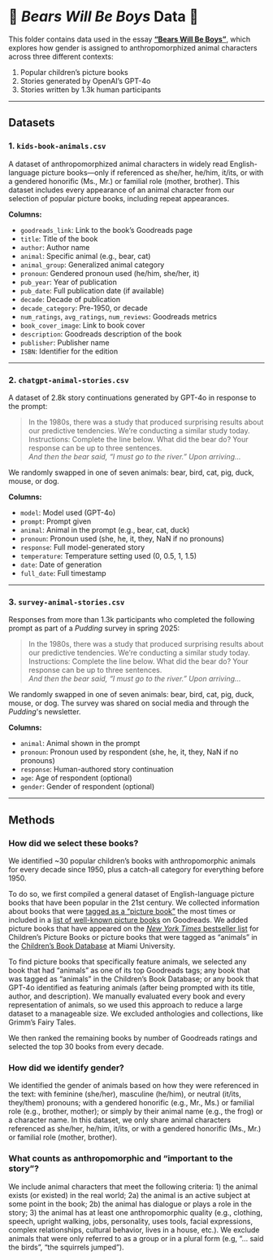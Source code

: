 # 🐻 *Bears Will Be Boys* Data 🐻

This folder contains data used in the essay **[“Bears Will Be Boys”](https://pudding.cool/kids-book-animals)**, which explores how gender is assigned to anthropomorphized animal characters across three different contexts:

1. Popular children’s picture books  
2. Stories generated by OpenAI’s GPT-4o  
3. Stories written by 1.3k human participants

---

## Datasets

### 1. `kids-book-animals.csv`
A dataset of anthropomorphized animal characters in widely read English-language picture books—only if referenced as she/her, he/him, it/its, or with a gendered honorific (Ms., Mr.) or familial role (mother, brother). This dataset includes every appearance of an animal character from our selection of popular picture books, including repeat appearances.

**Columns:**
- `goodreads_link`: Link to the book’s Goodreads page  
- `title`: Title of the book  
- `author`: Author name 
- `animal`: Specific animal (e.g., bear, cat)  
- `animal_group`: Generalized animal category  
- `pronoun`: Gendered pronoun used (he/him, she/her, it)  
- `pub_year`: Year of publication  
- `pub_date`: Full publication date (if available)  
- `decade`: Decade of publication  
- `decade_category`: Pre-1950, or decade
- `num_ratings`, `avg_ratings`, `num_reviews`: Goodreads metrics  
- `book_cover_image`: Link to book cover  
- `description`: Goodreads description of the book  
- `publisher`: Publisher name  
- `ISBN`: Identifier for the edition

---

### 2. `chatgpt-animal-stories.csv`
A dataset of 2.8k story continuations generated by GPT-4o in response to the prompt:  
>In the 1980s, there was a study that produced surprising results about our predictive tendencies. We’re conducting a similar study today. Instructions: Complete the line below. What did the bear do? Your response can be up to three sentences.  
> *And then the bear said, “I must go to the river.” Upon arriving…*  

We randomly swapped in one of seven animals: bear, bird, cat, pig, duck, mouse, or dog.

**Columns:**
- `model`: Model used (GPT-4o)  
- `prompt`: Prompt given  
- `animal`: Animal in the prompt (e.g., bear, cat, duck)  
- `pronoun`: Pronoun used (she, he, it, they, NaN if no pronouns) 
- `response`: Full model-generated story  
- `temperature`: Temperature setting used (0, 0.5, 1, 1.5)  
- `date`: Date of generation  
- `full_date`: Full timestamp

---

### 3. `survey-animal-stories.csv`
Responses from more than 1.3k participants who completed the following prompt as part of a *Pudding* survey in spring 2025:
>In the 1980s, there was a study that produced surprising results about our predictive tendencies. We’re conducting a similar study today. Instructions: Complete the line below. What did the bear do? Your response can be up to three sentences.  
> *And then the bear said, “I must go to the river.” Upon arriving…*  

We randomly swapped in one of seven animals: bear, bird, cat, pig, duck, mouse, or dog.
The survey was shared on social media and through the *Pudding*'s newsletter.

**Columns:**
- `animal`: Animal shown in the prompt  
- `pronoun`: Pronoun used by respondent (she, he, it, they, NaN if no pronouns) 
- `response`: Human-authored story continuation  
- `age`: Age of respondent (optional)  
- `gender`: Gender of respondent (optional)

---

## Methods

### How did we select these books?

We identified ~30 popular children’s books with anthropomorphic animals for every decade since 1950, plus a catch-all category for everything before 1950.

To do so, we first compiled a general dataset of English-language picture books that have been popular in the 21st century. We collected information about books that were [tagged as a “picture book”](https://www.goodreads.com/shelf/show/picture-books) the most times or included in a [list of well-known picture books](https://www.goodreads.com/list/show/107582) on Goodreads. We added picture books that have appeared on the [_New York Times_ bestseller list](https://www.nytimes.com/books/best-sellers/picture-books/) for Children’s Picture Books or picture books that were tagged as “animals” in the [Children’s Book Database](https://dlp.lib.miamioh.edu/picturebook/) at Miami University.

To find picture books that specifically feature animals, we selected any book that had “animals” as one of its top Goodreads tags; any book that was tagged as “animals” in the Children’s Book Database; or any book that GPT-4o identified as featuring animals (after being prompted with its title, author, and description). We manually evaluated every book and every representation of animals, so we used this approach to reduce a large dataset to a manageable size. We excluded anthologies and collections, like Grimm’s Fairy Tales.

We then ranked the remaining books by number of Goodreads ratings and selected the top 30 books from every decade.

### How did we identify gender?

We identified the gender of animals based on how they were referenced in the text: with feminine (she/her), masculine (he/him), or neutral (it/its, they/them) pronouns; with a gendered honorific (e.g., Mr., Ms.) or familial role (e.g., brother, mother); or simply by their animal name (e.g., the frog) or a character name. In this dataset, we only share animal characters referenced as she/her, he/him, it/its, or with a gendered honorific (Ms., Mr.) or familial role (mother, brother).

### What counts as anthropomorphic and “important to the story”?

We include animal characters that meet the following criteria: 1) the animal exists (or existed) in the real world; 2a) the animal is an active subject at some point in the book; 2b) the animal has dialogue or plays a role in the story; 3) the animal has at least one anthropomorphic quality (e.g., clothing, speech, upright walking, jobs, personality, uses tools, facial expressions, complex relationships, cultural behavior, lives in a house, etc.). We exclude animals that were only referred to as a group or in a plural form (e.g, “… said the birds”, “the squirrels jumped”). 

